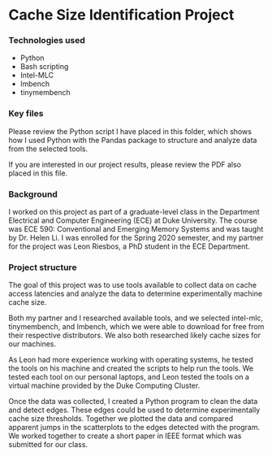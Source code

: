 # Cache Size Identification Project

### Technologies used
* Python
* Bash scripting
* Intel-MLC
* lmbench
* tinymembench

### Key files
Please review the Python script I have placed in this folder, which shows how I used Python with the Pandas package to structure and analyze data from the selected tools. 

If you are interested in our project results, please review the PDF also placed in this file.  


### Background
I worked on this project as part of a graduate-level class in the Department Electrical and Computer Engineering (ECE) at Duke University.  The course was ECE 590: Conventional and Emerging Memory Systems and was taught by Dr. Helen Li.  I was enrolled for the Spring 2020 semester, and my partner for the project was Leon Riesbos, a PhD student in the ECE Department.

### Project structure
The goal of this project was to use tools available to collect data on cache access latencies and analyze the data to determine experimentally machine cache size.  

Both my partner and I researched available tools, and we selected intel-mlc, tinymembench, and lmbench, which we were able to download for free from their respective distributors.  We also both researched likely cache sizes for our machines.

As Leon had more experience working with operating systems, he tested the tools on his machine and created the scripts to help run the tools.  We tested each tool on our personal laptops, and Leon tested the tools on a virtual machine provided by the Duke Computing Cluster.

Once the data was collected, I created a Python program to clean the data and detect edges.  These edges could be used to determine experimentally cache size thresholds.  Together we plotted the data and compared apparent jumps in the scatterplots to the edges detected with the program.  We worked together to create a short paper in IEEE format which was submitted for our class.

